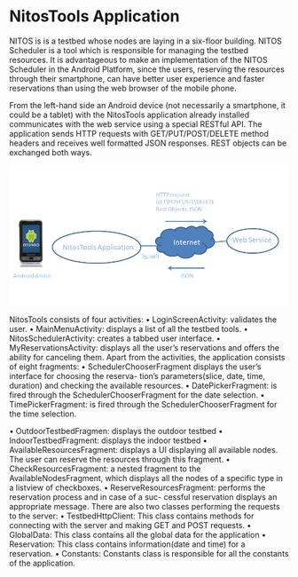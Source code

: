NitosTools Application
==========================
NITOS is is a testbed whose nodes are laying in a six-floor building. NITOS Scheduler is a tool which is responsible
for managing the testbed resources. It is advantageous to make an implementation of the NITOS Scheduler in the Android Platform, since the users, reserving the resources through their smartphone, can have better user experience and faster reservations than using the web browser of the mobile phone.



From the left-hand side an Android device (not necessarily a smartphone, it could be a tablet) with the NitosTools
application already installed communicates with the web service using a special RESTful API. The application sends HTTP requests with GET/PUT/POST/DELETE method headers and receives well formatted JSON responses. REST objects can be exchanged
both ways.

![alt tag](https://github.com/zoevas/nitTools/blob/master/System%20architecture.png)




NitosTools consists of four activities:
• LoginScreenActivity: validates the user.
• MainMenuActivity: displays a list of all the testbed tools.
• NitosSchedulerActivity: creates a tabbed user interface.
• MyReservationsActivity: displays all the user’s reservations and offers the ability
for canceling them.
Apart from the activities, the application consists of eight fragments:
• SchedulerChooserFragment displays the user’s interface for choosing the reserva-
tion’s parameters(slice, date, time, duration) and checking the available resources.
• DatePickerFragment: is fired through the SchedulerChooserFragment for the date
selection.
• TimePickerFragment: is fired through the SchedulerChooserFragment for the time
selection.

• OutdoorTestbedFragmen: displays the outdoor testbed
• IndoorTestbedFragment: displays the indoor testbed
• AvailableResourcesFragment: displays a UI displaying all available nodes. The
user can reserve the resources through this fragment.
• CheckResourcesFragment: a nested fragment to the AvailableNodesFragment, which
displays all the nodes of a specific type in a listview of checkboxes.
• ReserveResourcesFragment: performs the reservation process and in case of a suc-
cessful reservation displays an appropriate message.
There are also two classes performing the requests to the server:
• TestbedHttpClient: This class contains methods for connecting with the server
and making GET and POST requests.
• GlobalData: This class contains all the global data for the application
• Reservation: This class contains information(date and time) for a reservation.
• Constants: Constants class is responsible for all the constants of the application.
